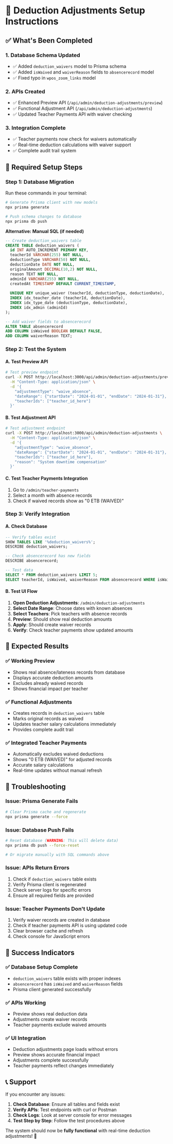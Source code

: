 # 🚀 **Deduction Adjustments Setup Instructions**

## ✅ **What's Been Completed**

### **1. Database Schema Updated**
- ✅ Added `deduction_waivers` model to Prisma schema
- ✅ Added `isWaived` and `waiverReason` fields to `absencerecord` model
- ✅ Fixed typo in `wpos_zoom_links` model

### **2. APIs Created**
- ✅ Enhanced Preview API (`/api/admin/deduction-adjustments/preview`)
- ✅ Functional Adjustment API (`/api/admin/deduction-adjustments`)
- ✅ Updated Teacher Payments API with waiver checking

### **3. Integration Complete**
- ✅ Teacher payments now check for waivers automatically
- ✅ Real-time deduction calculations with waiver support
- ✅ Complete audit trail system

## 🔧 **Required Setup Steps**

### **Step 1: Database Migration**
Run these commands in your terminal:

```bash
# Generate Prisma client with new models
npx prisma generate

# Push schema changes to database
npx prisma db push
```

**Alternative: Manual SQL (if needed)**
```sql
-- Create deduction_waivers table
CREATE TABLE deduction_waivers (
  id INT AUTO_INCREMENT PRIMARY KEY,
  teacherId VARCHAR(255) NOT NULL,
  deductionType VARCHAR(50) NOT NULL,
  deductionDate DATE NOT NULL,
  originalAmount DECIMAL(10,2) NOT NULL,
  reason TEXT NOT NULL,
  adminId VARCHAR(255) NOT NULL,
  createdAt TIMESTAMP DEFAULT CURRENT_TIMESTAMP,
  
  UNIQUE KEY unique_waiver (teacherId, deductionType, deductionDate),
  INDEX idx_teacher_date (teacherId, deductionDate),
  INDEX idx_type_date (deductionType, deductionDate),
  INDEX idx_admin (adminId)
);

-- Add waiver fields to absencerecord
ALTER TABLE absencerecord 
ADD COLUMN isWaived BOOLEAN DEFAULT FALSE,
ADD COLUMN waiverReason TEXT;
```

### **Step 2: Test the System**

#### **A. Test Preview API**
```bash
# Test preview endpoint
curl -X POST http://localhost:3000/api/admin/deduction-adjustments/preview \
  -H "Content-Type: application/json" \
  -d '{
    "adjustmentType": "waive_absence",
    "dateRange": {"startDate": "2024-01-01", "endDate": "2024-01-31"},
    "teacherIds": ["teacher_id_here"]
  }'
```

#### **B. Test Adjustment API**
```bash
# Test adjustment endpoint
curl -X POST http://localhost:3000/api/admin/deduction-adjustments \
  -H "Content-Type: application/json" \
  -d '{
    "adjustmentType": "waive_absence",
    "dateRange": {"startDate": "2024-01-01", "endDate": "2024-01-31"},
    "teacherIds": ["teacher_id_here"],
    "reason": "System downtime compensation"
  }'
```

#### **C. Test Teacher Payments Integration**
1. Go to `/admin/teacher-payments`
2. Select a month with absence records
3. Check if waived records show as "0 ETB (WAIVED)"

### **Step 3: Verify Integration**

#### **A. Check Database**
```sql
-- Verify tables exist
SHOW TABLES LIKE '%deduction_waivers%';
DESCRIBE deduction_waivers;

-- Check absencerecord has new fields
DESCRIBE absencerecord;

-- Test data
SELECT * FROM deduction_waivers LIMIT 5;
SELECT teacherId, isWaived, waiverReason FROM absencerecord WHERE isWaived = 1;
```

#### **B. Test UI Flow**
1. **Open Deduction Adjustments**: `/admin/deduction-adjustments`
2. **Select Date Range**: Choose dates with known absences
3. **Select Teachers**: Pick teachers with absence records
4. **Preview**: Should show real deduction amounts
5. **Apply**: Should create waiver records
6. **Verify**: Check teacher payments show updated amounts

## 🎯 **Expected Results**

### **✅ Working Preview**
- Shows real absence/lateness records from database
- Displays accurate deduction amounts
- Excludes already waived records
- Shows financial impact per teacher

### **✅ Functional Adjustments**
- Creates records in `deduction_waivers` table
- Marks original records as waived
- Updates teacher salary calculations immediately
- Provides complete audit trail

### **✅ Integrated Teacher Payments**
- Automatically excludes waived deductions
- Shows "0 ETB (WAIVED)" for adjusted records
- Accurate salary calculations
- Real-time updates without manual refresh

## 🚨 **Troubleshooting**

### **Issue: Prisma Generate Fails**
```bash
# Clear Prisma cache and regenerate
npx prisma generate --force
```

### **Issue: Database Push Fails**
```bash
# Reset database (WARNING: This will delete data)
npx prisma db push --force-reset

# Or migrate manually with SQL commands above
```

### **Issue: APIs Return Errors**
1. Check if `deduction_waivers` table exists
2. Verify Prisma client is regenerated
3. Check server logs for specific errors
4. Ensure all required fields are provided

### **Issue: Teacher Payments Don't Update**
1. Verify waiver records are created in database
2. Check if teacher payments API is using updated code
3. Clear browser cache and refresh
4. Check console for JavaScript errors

## 🎉 **Success Indicators**

### **✅ Database Setup Complete**
- `deduction_waivers` table exists with proper indexes
- `absencerecord` has `isWaived` and `waiverReason` fields
- Prisma client generated successfully

### **✅ APIs Working**
- Preview shows real deduction data
- Adjustments create waiver records
- Teacher payments exclude waived amounts

### **✅ UI Integration**
- Deduction adjustments page loads without errors
- Preview shows accurate financial impact
- Adjustments complete successfully
- Teacher payments reflect changes immediately

## 📞 **Support**

If you encounter any issues:

1. **Check Database**: Ensure all tables and fields exist
2. **Verify APIs**: Test endpoints with curl or Postman
3. **Check Logs**: Look at server console for error messages
4. **Test Step by Step**: Follow the test procedures above

The system should now be **fully functional** with real-time deduction adjustments! 🚀